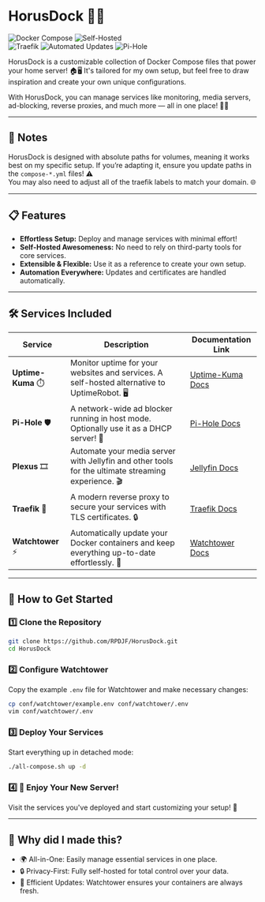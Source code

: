 # HorusDock 🚀🐳  

![Docker Compose](https://img.shields.io/badge/Docker-Compose-2496ED?logo=docker&logoColor=white&style=flat-square)
![Self-Hosted](https://img.shields.io/badge/Self--Hosted-Powered_by_You-ff69b4?style=flat-square)  
![Traefik](https://img.shields.io/badge/Reverse%20Proxy-Traefik-61DAFB?style=flat-square&logo=traefik&logoColor=white)
![Automated Updates](https://img.shields.io/badge/Automated%20Updates-Watchtower-25A162?style=flat-square&logo=dependabot&logoColor=white)
![Pi-Hole](https://img.shields.io/badge/Ad%20Blocking-Pi--Hole-FDDA0D?style=flat-square&logo=pihole&logoColor=white)

HorusDock is a customizable collection of Docker Compose files that power your home server! 🏠🖥️ It's tailored for my own setup, but feel free to draw inspiration and create your own unique configurations.  

With HorusDock, you can manage services like monitoring, media servers, ad-blocking, reverse proxies, and much more — all in one place! 🔧✨  

---

## 📝 Notes  
HorusDock is designed with absolute paths for volumes, meaning it works best on my specific setup. If you’re adapting it, ensure you update paths in the `compose-*.yml` files! ⚠️   
You may also need to adjust all of the traefik labels to match your domain. 🌐

---

## 📋 Features  
- **Effortless Setup:** Deploy and manage services with minimal effort!  
- **Self-Hosted Awesomeness:** No need to rely on third-party tools for core services.  
- **Extensible & Flexible:** Use it as a reference to create your own setup.  
- **Automation Everywhere:** Updates and certificates are handled automatically.  

---

## 🛠️ Services Included  

| Service           | Description                                                                                    | Documentation Link                         |  
|-------------------|------------------------------------------------------------------------------------------------|--------------------------------------------|  
| **Uptime-Kuma** ⏱️  | Monitor uptime for your websites and services. A self-hosted alternative to UptimeRobot. 🖥️  | [Uptime-Kuma Docs](https://github.com/louislam/uptime-kuma) |  
| **Pi-Hole** 🛡️   | A network-wide ad blocker running in host mode. Optionally use it as a DHCP server! 🚀          | [Pi-Hole Docs](https://github.com/pi-hole/pi-hole) |  
| **Plexus** 🎞️     | Automate your media server with Jellyfin and other tools for the ultimate streaming experience. 🎬 | [Jellyfin Docs](https://github.com/jellyfin/jellyfin) |  
| **Traefik** 🔀    | A modern reverse proxy to secure your services with TLS certificates. 🔒                         | [Traefik Docs](https://github.com/traefik/traefik) |  
| **Watchtower** ⚡  | Automatically update your Docker containers and keep everything up-to-date effortlessly. 🔄      | [Watchtower Docs](https://github.com/containrrr/watchtower) |  

---

## 🚀 How to Get Started  

### 1️⃣ Clone the Repository  
```bash  
git clone https://github.com/RPDJF/HorusDock.git  
cd HorusDock  
```
### 2️⃣ Configure Watchtower
Copy the example `.env` file for Watchtower and make necessary changes:
```bash	
cp conf/watchtower/example.env conf/watchtower/.env  
vim conf/watchtower/.env  
```
### 3️⃣ Deploy Your Services
Start everything up in detached mode:
```bash
./all-compose.sh up -d  
```
### 4️⃣ 🎉 Enjoy Your New Server!
Visit the services you've deployed and start customizing your setup! 🚀

---

## 🌟 Why did I made this?
- 🌍 All-in-One: Easily manage essential services in one place.
- 🔒 Privacy-First: Fully self-hosted for total control over your data.
- 🔄 Efficient Updates: Watchtower ensures your containers are always fresh.